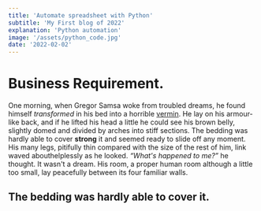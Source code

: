 ```yaml
---
title: 'Automate spreadsheet with Python'
subtitle: 'My First blog of 2022'
explanation: 'Python automation'
image: '/assets/python_code.jpg'
date: '2022-02-02'
---
```


# Business Requirement.

One morning, when Gregor Samsa woke from troubled dreams, he found himself *transformed* in his bed into a horrible  [vermin](http://en.wikipedia.org/wiki/Vermin "Wikipedia Vermin"). He lay on his armour-like back, and if he lifted his head a little he could see his brown belly, slightly domed and divided by arches into stiff sections. The bedding was hardly able to cover **strong** it and seemed ready to slide off any moment. His many legs, pitifully thin compared with the size of the rest of him, link waved abouthelplessly as he looked. <cite>“What's happened to me?”</cite> he thought. It wasn't a dream. His room, a proper human room although a little too small, lay peacefully between its four familiar walls.

## The bedding was hardly able to cover it.